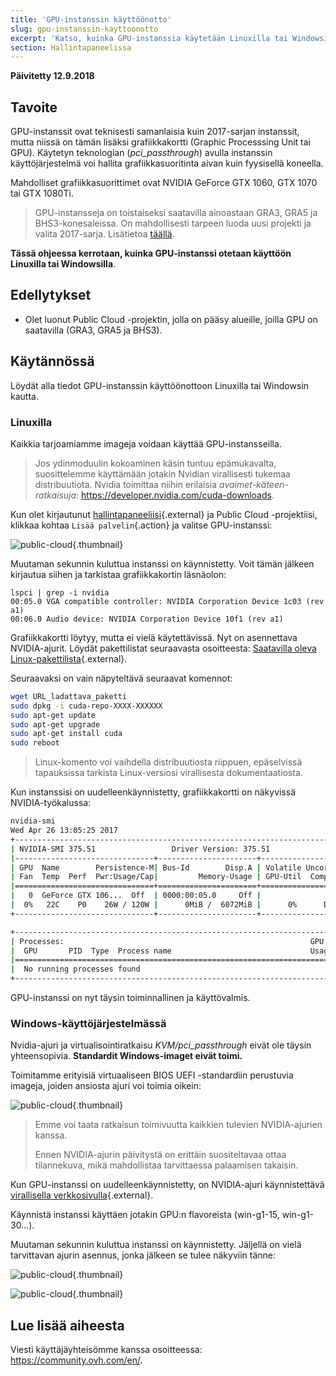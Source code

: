 ```yaml
---
title: 'GPU-instanssin käyttöönotto'
slug: gpu-instanssin-kayttoonotto
excerpt: 'Katso, kuinka GPU-instanssia käytetään Linuxilla tai Windowsilla'
section: Hallintapaneelissa
---
```


**Päivitetty 12.9.2018**

## Tavoite

GPU-instanssit ovat teknisesti samanlaisia kuin 2017-sarjan instanssit, mutta niissä on tämän lisäksi grafiikkakortti (Graphic Processsing Unit tai GPU). Käytetyn teknologian (*pci_passthrough*) avulla instanssin käyttöjärjestelmä voi hallita grafiikkasuoritinta aivan kuin fyysisellä koneella.

Mahdolliset grafiikkasuorittimet ovat NVIDIA GeForce GTX 1060, GTX 1070 tai GTX 1080Ti. 

> 
>
> GPU-instansseja on toistaiseksi saatavilla ainoastaan GRA3, GRA5 ja BHS3-konesaleissa. On mahdollisesti tarpeen luoda uusi projekti ja valita 2017-sarja. Lisätietoa [täällä](https://docs.ovh.com/gb/en/public-cloud/faq-how-to-understand-the-new-flavor-naming-rules-for-the-2017-range/).
> 

**Tässä ohjeessa kerrotaan, kuinka GPU-instanssi otetaan käyttöön Linuxilla tai Windowsilla**.


## Edellytykset

- Olet luonut Public Cloud -projektin, jolla on pääsy alueille, joilla GPU on saatavilla (GRA3, GRA5 ja BHS3). 

## Käytännössä

Löydät alla tiedot GPU-instanssin käyttöönottoon Linuxilla tai Windowsin kautta.


### Linuxilla

Kaikkia tarjoamiamme imageja voidaan käyttää GPU-instansseilla.

> 
>
> Jos ydinmoduulin kokoaminen käsin tuntuu epämukavalta, suosittelemme käyttämään jotakin Nvidian virallisesti tukemaa distribuutiota. Nvidia toimittaa niihin erilaisia *avaimet-käteen-ratkaisuja*: <https://developer.nvidia.com/cuda-downloads>.
> 

Kun olet kirjautunut [hallintapaneeliisi](https://www.docs.ovh.com/auth){.external} ja Public Cloud -projektiisi, klikkaa kohtaa `Lisää palvelin`{.action} ja valitse GPU-instanssi: 

![public-cloud](images/EN-Flavors.png){.thumbnail}

Muutaman sekunnin kuluttua instanssi on käynnistetty. Voit tämän jälkeen kirjautua siihen ja tarkistaa grafiikkakortin läsnäolon:  

```ssh
lspci | grep -i nvidia
00:05.0 VGA compatible controller: NVIDIA Corporation Device 1c03 (rev a1)
00:06.0 Audio device: NVIDIA Corporation Device 10f1 (rev a1)
```

Grafiikkakortti löytyy, mutta ei vielä käytettävissä. Nyt on asennettava NVIDIA-ajurit. Löydät pakettilistat seuraavasta osoitteesta: [Saatavilla oleva Linux-pakettilista](http://developer.download.nvidia.com/compute/cuda/repos/){.external}.

Seuraavaksi on vain näpyteltävä seuraavat komennot:

```sh
wget URL_ladattava_paketti
sudo dpkg -i cuda-repo-XXXX-XXXXXX
sudo apt-get update
sudo apt-get upgrade
sudo apt-get install cuda
sudo reboot
```

> 
>
> Linux-komento voi vaihdella distribuutiosta riippuen, epäselvissä tapauksissa tarkista Linux-versiosi virallisesta dokumentaatiosta.
> 


Kun instanssisi on uudelleenkäynnistetty, grafiikkakortti on näkyvissä NVIDIA-työkalussa:

```sh
nvidia-smi
Wed Apr 26 13:05:25 2017
+-----------------------------------------------------------------------------+
| NVIDIA-SMI 375.51                 Driver Version: 375.51                    |
|-------------------------------+----------------------+----------------------+
| GPU  Name        Persistence-M| Bus-Id        Disp.A | Volatile Uncorr. ECC |
| Fan  Temp  Perf  Pwr:Usage/Cap|         Memory-Usage | GPU-Util  Compute M. |
|===============================+======================+======================|
|   0  GeForce GTX 106...  Off  | 0000:00:05.0     Off |                  N/A |
|  0%   22C    P0    26W / 120W |      0MiB /  6072MiB |      0%      Default |
+-------------------------------+----------------------+----------------------+

+-----------------------------------------------------------------------------+
| Processes:                                                       GPU Memory |
|  GPU       PID  Type  Process name                               Usage      |
|=============================================================================|
|  No running processes found                                                 |
+-----------------------------------------------------------------------------+
```

GPU-instanssi on nyt täysin toiminnallinen ja käyttövalmis.


### Windows-käyttöjärjestelmässä

Nvidia-ajuri ja virtualisointiratkaisu *KVM/pci_passthrough* eivät ole täysin yhteensopivia. **Standardit Windows-imaget eivät toimi.**

Toimitamme erityisiä virtuaaliseen BIOS UEFI -standardiin perustuvia imageja, joiden ansiosta ajuri voi toimia oikein:

![public-cloud](images/EN-WindowsImages.png){.thumbnail}


> 
>
> Emme voi taata ratkaisun toimivuutta kaikkien tulevien NVIDIA-ajurien kanssa.
>
> Ennen NVIDIA-ajurin päivitystä on erittäin suositeltavaa ottaa tilannekuva, mikä mahdollistaa tarvittaessa palaamisen takaisin.
>

Kun GPU-instanssi on uudelleenkäynnistetty, on NVIDIA-ajuri käynnistettävä [virallisella verkkosivulla](https://www.nvidia.com/Download/index.aspx){.external}.

Käynnistä instanssi käyttäen jotakin GPU:n flavoreista (win-g1-15, win-g1-30...).

Muutaman sekunnin kuluttua instanssi on käynnistetty. Jäljellä on vielä tarvittavan ajurin asennus, jonka jälkeen se tulee näkyviin tänne:


![public-cloud](images/WindowsDriverVersion.png){.thumbnail}

![public-cloud](images/WindowsDeviceManager.png){.thumbnail}


## Lue lisää aiheesta

Viesti käyttäjäyhteisömme kanssa osoitteessa: <https://community.ovh.com/en/>.